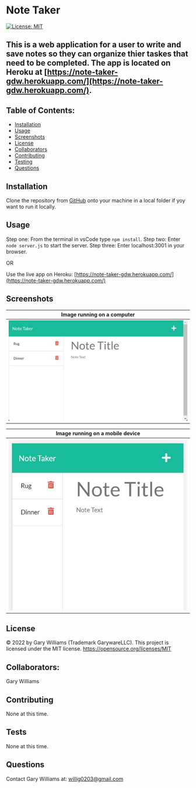 # Note Taker

[![License: MIT](https://img.shields.io/badge/License-MIT-yellow.svg)](https://opensource.org/licenses/MIT)

## This is a web application for a user to write and save notes so they can organize thier taskes that need to be completed. The app is located on Heroku at [https://note-taker-gdw.herokuapp.com/](https://note-taker-gdw.herokuapp.com/).

## Table of Contents:

- [Installation](#installation)
- [Usage](#usage)
- [Screenshots](#screenshots)
- [License](#license)
- [Collaborators](#collaborators)
- [Contributing](#contributing)
- [Testing](#tests)
- [Questions](#questions)

## Installation

Clone the repository from [GitHub](https://github.com/willig0203/note-taker) onto your machine in a local folder if yoy want to run it locally.

## Usage

Step one: From the terminal in vsCode type `npm install`.
Step two: Enter `node server.js` to start the server.
Step three: Enter localhost:3001 in your browser.

OR

Use the live app on Heroku: [https://note-taker-gdw.herokuapp.com/](https://note-taker-gdw.herokuapp.com/)

## Screenshots

|      <b>Image running on a computer</b>       |
| :-------------------------------------------: |
| ![space-1](./Assets/images/ScreenshotWeb.jpg) |

|     <b>Image running on a mobile device</b>      |
| :----------------------------------------------: |
| ![space-2](./Assets/images/Screenshotmobile.jpg) |

## License

&copy; 2022 by Gary Williams (Trademark GarywareLLC).
This project is licensed under the MIT license.
https://opensource.org/licenses/MIT

## Collaborators:

Gary Williams

## Contributing

None at this time.

## Tests

None at this time.

## Questions

Contact Gary Williams at: [willig0203@gmail.com](mailto:willig0203@gmail.com)
